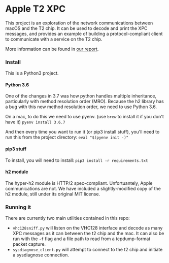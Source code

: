 # Apple T2 XPC
This project is an exploration of the network communications between macOS and
the T2 chip. It can be used to decode and print the XPC messages, and provides
an example of building a protocol-compliant client to communicate with a
service on the T2 chip.

More information can be found in [our report](https://duo.com/labs/research/apple-t2-xpc).

### Install

This is a Python3 project.

#### Python 3.6

One of the changes in 3.7 was how python handles multiple inheritance,
particularly with method resolution order (MRO). Because the h2 library has a
bug with this new method resolution order, we need to use Python 3.6.

On a mac, to do this we need to use pyenv. (use `brew` to install it if you don't have it)
`pyenv install 3.6.7`

And then every time you want to run it (or pip3 install stuff), you'll need to
run this from the project directory:
`eval "$(pyenv init -)"`

#### pip3 stuff

To install, you will need to install:
```pip3 install -r requirements.txt```

#### h2 module

The hyper-h2 module is HTTP/2 spec-compliant. Unfortuantely, Apple
communications are not. We have included a slightly-modified copy
of the h2 module, still under its original MIT license.

### Running it

There are currently two main utilities contained in this repo:
- `vhc128sniff.py` will listen on the VHC128 interface and decode as many XPC messages as it can between the t2 chip and the mac. It can also be run with the `-f` flag and a file path to read from a tcpdump-format packet capture.
- `sysdiagnose_client.py` will attempt to connect to the t2 chip and initiate a sysdiagnose connection.



